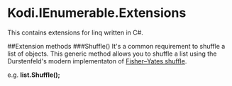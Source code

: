 # Kodi.IEnumerable.Extensions
This contains extensions for linq written in C#.

##Extension methods
###Shuffle()
It's a common requirement to shuffle a list of objects. This generic method allows you to shuffle a list using the Durstenfeld's modern implementaton of [Fisher–Yates shuffle](https://en.wikipedia.org/wiki/Fisher%E2%80%93Yates_shuffle).

e.g.
**list.Shuffle();**


